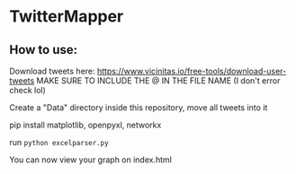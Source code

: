 # TwitterMapper
## How to use:
Download tweets here: https://www.vicinitas.io/free-tools/download-user-tweets 
MAKE SURE TO INCLUDE THE @ IN THE FILE NAME (I don't error check lol)

Create a "Data" directory inside this repository, move all tweets into it

pip install matplotlib, openpyxl, networkx

run ```python excelparser.py```

You can now view your graph on index.html